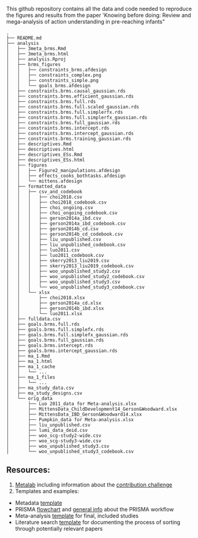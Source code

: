 This github repository contains all the data and code needed to reproduce the figures and results from the paper 'Knowing before doing: Review and mega-analysis of action understanding in pre-reaching infants"

    .
    ├── README.md
    ├── analysis
    │   ├── 3meta_brms.Rmd
    │   ├── 3meta_brms.html
    │   ├── analysis.Rproj
    │   ├── brms_figures
    │   │   ├── constraints_brms.afdesign
    │   │   ├── constraints_complex.png
    │   │   ├── constraints_simple.png
    │   │   └── goals_brms.afdesign
    │   ├── constraints.brms.causal_gaussian.rds
    │   ├── constraints.brms.efficient_gaussian.rds
    │   ├── constraints.brms.full.rds
    │   ├── constraints.brms.full.scaled_gaussian.rds
    │   ├── constraints.brms.full.simplerfx.rds
    │   ├── constraints.brms.full.simplerfx_gaussian.rds
    │   ├── constraints.brms.full_gaussian.rds
    │   ├── constraints.brms.intercept.rds
    │   ├── constraints.brms.intercept_gaussian.rds
    │   ├── constraints.brms.training_gaussian.rds
    │   ├── descriptives.Rmd
    │   ├── descriptives.html
    │   ├── descriptives_ESs.Rmd
    │   ├── descriptives_ESs.html
    │   ├── figures
    │   │   ├── Figure2_manipulations.afdesign
    │   │   ├── effects_cooks_bothtasks.afdesign
    │   │   └── mittens.afdesign
    │   ├── formatted_data
    │   │   ├── csv_and_codebook
    │   │   │   ├── choi2018.csv
    │   │   │   ├── choi2018_codebook.csv
    │   │   │   ├── choi_ongoing.csv
    │   │   │   ├── choi_ongoing_codebook.csv
    │   │   │   ├── gerson2014a_ibd.csv
    │   │   │   ├── gerson2014a_ibd_codebook.csv
    │   │   │   ├── gerson2014b_cd.csv
    │   │   │   ├── gerson2014b_cd_codebook.csv
    │   │   │   ├── liu_unpublished.csv
    │   │   │   ├── liu_unpublished_codebook.csv
    │   │   │   ├── luo2011.csv
    │   │   │   ├── luo2011_codebook.csv
    │   │   │   ├── skerry2013_liu2019.csv
    │   │   │   ├── skerry2013_liu2019_codebook.csv
    │   │   │   ├── woo_unpublished_study2.csv
    │   │   │   ├── woo_unpublished_study2_codebook.csv
    │   │   │   ├── woo_unpublished_study3.csv
    │   │   │   └── woo_unpublished_study3_codebook.csv
    │   │   └── xlsx
    │   │       ├── choi2018.xlsx
    │   │       ├── gerson2014a_cd.xlsx
    │   │       ├── gerson2014b_ibd.xlsx
    │   │       └── luo2011.xlsx
    │   ├── fulldata.csv
    │   ├── goals.brms.full.rds
    │   ├── goals.brms.full.simplefx.rds
    │   ├── goals.brms.full.simplefx_gaussian.rds
    │   ├── goals.brms.full_gaussian.rds
    │   ├── goals.brms.intercept.rds
    │   ├── goals.brms.intercept_gaussian.rds
    │   ├── ma_1.Rmd
    │   ├── ma_1.html
    │   ├── ma_1_cache
    │   │   └── ...
    │   ├── ma_1_files
    │   │   └── ...
    │   ├── ma_study_data.csv
    │   ├── ma_study_designs.csv
    │   └── orig_data
    │       ├── Luo 2011_data for Meta-analysis.xlsx
    │       ├── MittensData_ChildDevelopment14_Gerson&Woodward.xlsx
    │       ├── MittensData_IBD_Gerson&Woodward14.xlsx
    │       ├── Pumpkin_data for Meta-analysis.xlsx
    │       ├── liu_unpublished.csv
    │       ├── lumi_data_deid.csv
    │       ├── woo_scg-study2-wide.csv
    │       ├── woo_scg-study3-wide.csv
    │       ├── woo_unpublished_study3.csv
    │       └── woo_unpublished_study3_codebook.csv

## Resources:
1. [Metalab](http://metalab.stanford.edu/) including information about the [contribution challenge](https://docs.google.com/document/d/1WH6y-7Hq-BRs7PAfH7jJY8qvPdBcy8IeHxfXeaqAJUI/edit)
2. Templates and examples:
- Metadata [template](https://docs.google.com/document/d/12SpehtoFfIvUjUBHYvi9rnIKeXAYduFdofRlQ0HAh5s/edit)
- PRISMA [flowchart](https://docs.google.com/presentation/d/1DKY8BTZZ82bGyGwpGsyyzsilOqE1F1NcDLTKWtCe9AY/edit#slide=id.p) and [general info](http://prisma-statement.org/) about the PRISMA workflow
- Meta-analysis [template](https://docs.google.com/spreadsheets/d/12Y_2BcFSu48t0F8a_xrY1Ro2fJoCIV1h8O627WNcrjY/edit#gid=0) for final, included studies 
- Literature search [template](https://docs.google.com/spreadsheets/d/1mtN4g6FddpBljQzrR-mS0y414M9wQNjK4Vz09nLOe2s/edit#gid=0) for documenting the process of sorting through potentially relevant papers 

